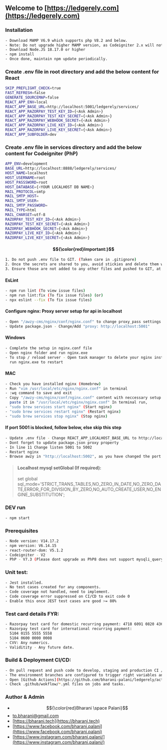 ## Welcome to [https://ledgerely.com](https://ledgerely.com)

### Installation

```sh
- Download MAMP V6.9 which supports php V8.2 and below.
- Note: Do not upgrade higher MAMP version, as Codeigniter 2.x will not support some deprecated functions.
- Download Node.JS 18.17.0 or higher
- npm install
- Once done, maintain npm update periodically.
```

### Create .env file in root directory and add the below content for React

```sh
SKIP_PREFLIGHT_CHECK=true
FAST_REFRESH=false
GENERATE_SOURCEMAP=false
REACT_APP_ENV=local
REACT_APP_BASE_URL=http://localhost:5001/ledgerely/services/
REACT_APP_RAZORPAY_TEST_KEY_ID={<Ask Admin>}
REACT_APP_RAZORPAY_TEST_KEY_SECRET={<Ask Admin>}
REACT_APP_RAZORPAY_WEBHOOK_SECRET={<Ask Admin>}
REACT_APP_RAZORPAY_LIVE_KEY_ID={<Ask Admin>}
REACT_APP_RAZORPAY_LIVE_KEY_SECRET={<Ask Admin>}
REACT_APP_SUBFOLDER=dev
```

### Create .env file in services directory and add the below content for Codeigniter (PhP)

```sh
APP_ENV=development
BASE_URL=http://localhost:8888/ledgerely/services/
HOST_NAME=localhost
HOST_USERNAME=root
HOST_PASSSWORD=root
HOST_DATABASE={<YOUR LOCALHOST DB NAME>}
MAIL_PROTOCOL=smtp
MAIL_SMTP_HOST=
MAIL_SMTP_USER=
MAIL_SMTP_PASSWORD=
MAIL_TYPE=html
MAIL_CHARSET=utf-8
RAZORPAY_TEST_KEY_ID={<Ask Admin>}
RAZORPAY_TEST_KEY_SECRET={<Ask Admin>}
RAZORPAY_WEBHOOK_SECRET={<Ask Admin>}
RAZORPAY_LIVE_KEY_ID={<Ask Admin>}
RAZORPAY_LIVE_KEY_SECRET={<Ask Admin>}
```

#### $${\color{red}Important:}$$

```sh
1. Do not push .env file to GIT. (Taken care in .gitignore)
2. Once the secrets are shared to you, avoid stickies and delete them when they are setup.
3. Ensure those are not added to any other files and pushed to GIT, at any cause.
```

#### EsLint

```sh
- npm run lint (To view issue files)
- npm run lint:fix (To fix issue files) (or)
- npx eslint --fix (To fix issue files)
```

#### Configure nginx: Proxy server setup for api in localhost

```sh
- Open "/awzy-cms/nginx/conf/nginx.conf" to change proxy_pass settings in line
- Update package.json - Change/Add "proxy: http://localhost:5001"
```

#### Windows

```sh
- Complete the setup in nginx.conf file
- Open nginx folder and run nginx.exe
- To stop / reload server - Open task manager to delete your nginx instance and
  run nginx.exe to restart
```

#### MAC

```sh
- Check you have installed nginx (Homebrew)
- Run "vim /usr/local/etc/nginx/nginx.conf" in terminal
- :wq command to save and exit
- Copy "/awzy-cms/nginx/conf/nginx.conf" content with neccessary setup and
  paste it in "/usr/local/etc/nginx/nginx.conf" In terminal run,
- "sudo brew services start nginx" (Start nginx)
- "sudo brew services restart nginx" (Restart nginx)
- "sudo brew services stop nginx" (Stop nginx)
```

#### If port 5001 is blocked, follow below, else skip this step

```sh
- Update .env file - Change REACT_APP_LOCALHOST_BASE_URL to http://localhost:5002/ledgerely/services
- Dont forget to update package.json proxy property
- In line 11 Change listen 5001 to 5002
- Restart nginx
- Browse awzy in "http://localhost:5002", as you have changed the port settings to "5002"
```

> #### Localhost mysql setGlobal (If required):
>
> set global
> sql_mode='STRICT_TRANS_TABLES,NO_ZERO_IN_DATE,NO_ZERO_DATE,ERROR_FOR_DIVISION_BY_ZERO,NO_AUTO_CREATE_USER,NO_ENGINE_SUBSTITUTION';

### DEV run

```sh
- npm start
```

### Prerequisites

```sh
- Node version: V14.17.2
- npm version: V6.14.15
- react-router-dom: V5.1.2
- Codeigniter - V2
- PhP - V7.3 (Please dont upgrade as PhP8 does not support mysqli_query)
```

### Unit test:

```sh
- Jest installed.
- No test cases created for any components.
- Code coverage not handled, need to implement.
- Code coverage error suppressed on CI/CD to exit code 0
- Enable this once JEST test cases are good >= 80%
```

### Test card details FYR:

```sh
- Razorpay test card for domestic recurring payment: 4718 6091 0820 4366
- Razorpay test card for international recurring payment:
  5104 0155 5555 5558
  5104 0600 0000 0008
- CVV: Any numerics.
- Validitity - Any future date.
```

### Build & Deployment CI/CD:

```sh
- On pull request and push code to develop, staging and production CI / CD automation is implemented.
- The environment branches are configured to trigger right variables and secrets to respective branch.
- Open [Github Actions](https://github.com/bharani-palani/ledgerely/actions) to check on deployment status and progress.
- Check .github/wokflow/*.yml files on jobs and tasks.
```

### Author & Admin

- $${\color{red}Bharani \space Palani}$$
- [tp.bharani@gmail.com ](mailto:tp.bharani@gmail.com)
- [https://bharani.tech](https://bharani.tech)
- [https://www.facebook.com/bharani.palani](https://www.facebook.com/bharani.palani)
- [https://www.instagram.com/bharani.palani/](https://www.instagram.com/bharani.palani/)
